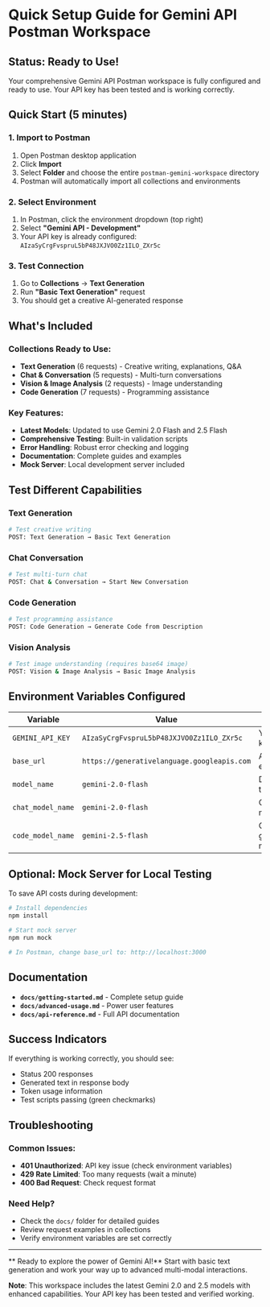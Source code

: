 # Quick Setup Guide for Gemini API Postman Workspace

## **Status: Ready to Use!**

Your comprehensive Gemini API Postman workspace is fully configured and ready to use. Your API key has been tested and is working correctly.

## **Quick Start (5 minutes)**

### 1. Import to Postman
1. Open Postman desktop application
2. Click **Import**
3. Select **Folder** and choose the entire `postman-gemini-workspace` directory
4. Postman will automatically import all collections and environments

### 2. Select Environment
1. In Postman, click the environment dropdown (top right)
2. Select **"Gemini API - Development"**
3. Your API key is already configured: `AIzaSyCrgFvspruL5bP48JXJVO0Zz1ILO_ZXr5c`

### 3. Test Connection
1. Go to **Collections** → **Text Generation**
2. Run **"Basic Text Generation"** request
3. You should get a creative AI-generated response

## **What's Included**

### Collections Ready to Use:
- **Text Generation** (6 requests) - Creative writing, explanations, Q&A
- **Chat & Conversation** (5 requests) - Multi-turn conversations
- **Vision & Image Analysis** (2 requests) - Image understanding
- **Code Generation** (7 requests) - Programming assistance

### Key Features:
- **Latest Models**: Updated to use Gemini 2.0 Flash and 2.5 Flash
- **Comprehensive Testing**: Built-in validation scripts
- **Error Handling**: Robust error checking and logging
- **Documentation**: Complete guides and examples
- **Mock Server**: Local development server included

## **Test Different Capabilities**

### Text Generation
```bash
# Test creative writing
POST: Text Generation → Basic Text Generation
```

### Chat Conversation
```bash
# Test multi-turn chat
POST: Chat & Conversation → Start New Conversation
```

### Code Generation
```bash
# Test programming assistance
POST: Code Generation → Generate Code from Description
```

### Vision Analysis
```bash
# Test image understanding (requires base64 image)
POST: Vision & Image Analysis → Basic Image Analysis
```

## Environment Variables Configured

| Variable | Value | Purpose |
|----------|-------|---------|
| `GEMINI_API_KEY` | `AIzaSyCrgFvspruL5bP48JXJVO0Zz1ILO_ZXr5c` | Your API key |
| `base_url` | `https://generativelanguage.googleapis.com` | API endpoint |
| `model_name` | `gemini-2.0-flash` | Default text model |
| `chat_model_name` | `gemini-2.0-flash` | Chat model |
| `code_model_name` | `gemini-2.5-flash` | Code generation model |

## Optional: Mock Server for Local Testing

To save API costs during development:

```bash
# Install dependencies
npm install

# Start mock server
npm run mock

# In Postman, change base_url to: http://localhost:3000
```

## **Documentation**

- **`docs/getting-started.md`** - Complete setup guide
- **`docs/advanced-usage.md`** - Power user features
- **`docs/api-reference.md`** - Full API documentation

## **Success Indicators**

If everything is working correctly, you should see:
- Status 200 responses
- Generated text in response body
- Token usage information
- Test scripts passing (green checkmarks)

## **Troubleshooting**

### Common Issues:
- **401 Unauthorized**: API key issue (check environment variables)
- **429 Rate Limited**: Too many requests (wait a minute)
- **400 Bad Request**: Check request format

### Need Help?
- Check the `docs/` folder for detailed guides
- Review request examples in collections
- Verify environment variables are set correctly

---

** Ready to explore the power of Gemini AI!** Start with basic text generation and work your way up to advanced multi-modal interactions.

**Note**: This workspace includes the latest Gemini 2.0 and 2.5 models with enhanced capabilities. Your API key has been tested and verified working.
